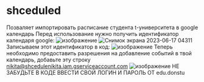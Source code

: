 # shceduled
Позваляет импортировать расписание студента t-университета в google календарь 
Перед использование нужно получить идентификатор календаря google:
![изображение](https://github.com/Limoos21/shceduled/assets/89832541/538b80f1-52dc-4842-949f-340c80a90888)
![Снимок экрана 2023-06-17 04311](https://github.com/Limoos21/shceduled/assets/89832541/b6dd4c9c-a0c9-41df-8eb2-b770d1edab81)
Записываем этот идентификатор в код:
![изображение](https://github.com/Limoos21/shceduled/assets/89832541/8c73000d-af96-44cf-9a93-e04ef6f61b29)
Теперь необходимо предоставить разрешения на добавление событий в твой календарь, добавьте эту строку nikita@shcedulenikita.iam.gserviceaccount.com
![изображение](https://github.com/Limoos21/shceduled/assets/89832541/4ebb136a-4974-4271-bd39-ddd3dac774f3)
НЕ ЗАБУДЬТЕ В КОДЕ ВВЕСТИ СВОЙ ЛОГИН И ПАРОЛЬ ОТ edu.donstu

